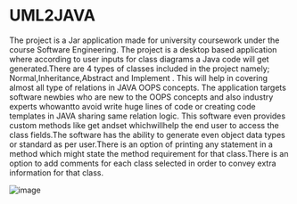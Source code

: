 # UML2JAVA

The project is a Jar application made for university coursework under the course Software Engineering. The project is a desktop based application where according to user inputs for class diagrams a Java code will get generated.There are 4 types of classes included in the project namely; Normal,Inheritance,Abstract and Implement . This will help in covering almost all type of relations in JAVA OOPS concepts. The application targets software newbies who are new to the OOPS concepts and also industry experts whowantto avoid write huge lines of code or creating code templates in JAVA sharing same relation logic. This software even provides custom methods like get andset whichwillhelp the end user to access the class fields.The software has the ability to generate even object data types or standard as per user.There is an option of printing any statement in a method which might state the method requirement for that class.There is an option to add comments for each class selected in order to convey extra information for that class.

![image](https://user-images.githubusercontent.com/63391946/168402297-dfb510cc-2010-4fb8-b5ed-4aa33173f05a.png)
